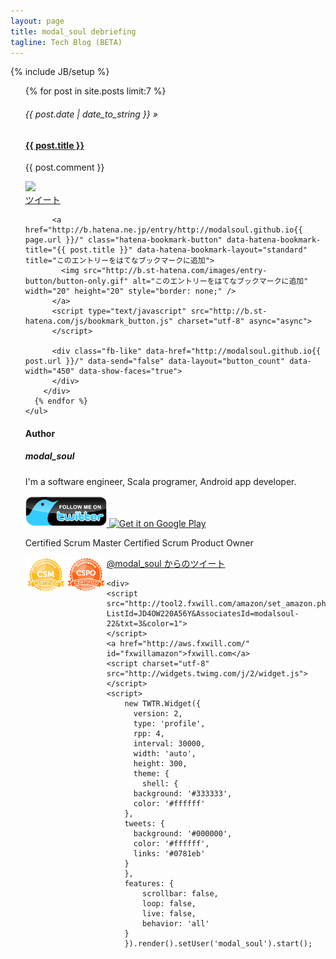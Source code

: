 ```yaml
---
layout: page
title: modal_soul debriefing
tagline: Tech Blog (BETA)
---
```

{% include JB/setup %}
<div class="row-fluid">
  <div class="span9">
    <ul class="posts">
      {% for post in site.posts limit:7 %} 
        <h6> <span>{{ post.date | date_to_string }}</span>&nbsp;&raquo;&nbsp;</h6>
        <h4><a href="{{ post.url }}">{{ post.title }}</a></h4>
        <p>{{ post.comment }}</p>
        <a href="{{ post.url }}">
    	  <img src='http://capture.heartrails.com/320x180/cool/shorten?{{BASE_PATH}}{{ post.url }}'>
        </a>
        <div id="right">
          <a href="https://twitter.com/share" class="twitter-share-button" data-url="http://modalsoul.github.io{{ post.url }}/" data-via="modal_soul" data-lang="ja">ツイート</a>
          <script>!function(d,s,id){var js,fjs=d.getElementsByTagName(s)[0];if(!d.getElementById(id)){js=d.createElement(s);js.id=id;js.src="//platform.twitter.com/widgets.js";fjs.parentNode.insertBefore(js,fjs);}}(document,"script","twitter-wjs");
          </script>
			
          <a href="http://b.hatena.ne.jp/entry/http://modalsoul.github.io{{ page.url }}/" class="hatena-bookmark-button" data-hatena-bookmark-title="{{ post.title }}" data-hatena-bookmark-layout="standard" title="このエントリーをはてなブックマークに追加">
            <img src="http://b.st-hatena.com/images/entry-button/button-only.gif" alt="このエントリーをはてなブックマークに追加" width="20" height="20" style="border: none;" />
          </a>
          <script type="text/javascript" src="http://b.st-hatena.com/js/bookmark_button.js" charset="utf-8" async="async">
          </script>
          
		  <div class="fb-like" data-href="http://modalsoul.github.io{{ post.url }}/" data-send="false" data-layout="button_count" data-width="450" data-show-faces="true">
          </div>
        </div>
      {% endfor %}
    </ul>
  </div>
  <div class="span3">
    <h4>Author</h4>
    <h5>modal_soul</h5>
    <p>I'm a software engineer, Scala programer, Android app developer.</p> 
    <a href="https://twitter.com/modal_soul">
      <img alt="Follow me on Twitter" src="/img/Twitter_lg.png" style="width: 130px;">
    </a>
    <a href="https://play.google.com/store/search?q=pub:modal_soul">
      <img alt="Get it on Google Play"
       src="https://developer.android.com/images/brand/en_generic_rgb_wo_45.png" />
    </a>
    <p>Certified Scrum Master  Certified Scrum Product Owner</p>
    <div style="float:left;">
      <img src="/assets/ScrumMaster_Logo_Seal.png" style="width: 65px; max-width: 100%; height: auto; float: left;" >
      <img src="/assets/Scrum_Product_Owner_Seal.png" style="width: 65px; max-width: 100%; height: auto; float: left;" >
    </div>
    <div>
      <!-- You also need to place a container where you'd like the Coderwall badges to render. -->
      <section class="coderwall" data-coderwall-username="modalsoul" data-coderwall-orientation="vertical"></section>
    </div>
    <a class="twitter-timeline" href="https://twitter.com/modal_soul" data-widget-id="364724609657999360">@modal_soul からのツイート</a>
    <script>!function(d,s,id){var js,fjs=d.getElementsByTagName(s)[0],p=/^http:/.test(d.location)?'http':'https';if(!d.getElementById(id)){js=d.createElement(s);js.id=id;js.src=p+"://platform.twitter.com/widgets.js";fjs.parentNode.insertBefore(js,fjs);}}(document,"script","twitter-wjs");
    </script>

	<div>
    <script src="http://tool2.fxwill.com/amazon/set_amazon.php?ListId=JD4OW220A56Y&AssociatesId=modalsoul-22&txt=3&color=1">
    </script>
    <a href="http://aws.fxwill.com/" id="fxwillamazon">fxwill.com</a>
    <script charset="utf-8" src="http://widgets.twimg.com/j/2/widget.js"></script>
    <script>
		new TWTR.Widget({
		  version: 2,
		  type: 'profile',
		  rpp: 4,
		  interval: 30000,
		  width: 'auto',
		  height: 300,
		  theme: {
		    shell: {
	      background: '#333333',
	      color: '#ffffff'
	    },
	    tweets: {
	      background: '#000000',
	      color: '#ffffff',
	      links: '#0781eb'
	    }
	  	},
	  	features: {
	    	scrollbar: false,
	    	loop: false,
	    	live: false,
	    	behavior: 'all'
	  	}
		}).render().setUser('modal_soul').start();
  </script>
  </div>
  <script type="text/javascript"><!--
		google_ad_client = "ca-pub-8642536258449297";
		/* modalsoul1 */
		google_ad_slot = "8173659218";
		google_ad_width = 160;
		google_ad_height = 600;
		//-->
		</script>
		<script type="text/javascript"
		src="http://pagead2.googlesyndication.com/pagead/show_ads.js">
  </script>
  </div>
</div>
